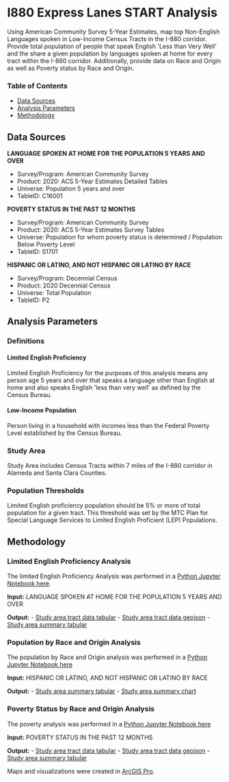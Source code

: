 # I880 Express Lanes START Analysis

Using American Community Survey 5-Year Estimates, map top Non-English Languages spoken in
Low-Income Census Tracts in the I-880 corridor. Provide total population of people that speak English 'Less than Very Well' and the share a given population by languages spoken at home for every tract within the I-880 corridor. Additionally, provide data on Race and Origin as well as Poverty status by Race and Origin. 


### Table of Contents

- [Data Sources](#data-sources)
- [Analysis Parameters](#analysis-parameters)
- [Methodology](#methodology)

## Data Sources
    
**LANGUAGE SPOKEN AT HOME FOR THE POPULATION 5 YEARS AND OVER**
- Survey/Program: American Community Survey
- Product: 2020: ACS 5-Year Estimates Detailed Tables
- Universe: Population 5 years and over
- TableID: C16001

**POVERTY STATUS IN THE PAST 12 MONTHS**
- Survey/Program: American Community Survey
- Product: 2020: ACS 5-Year Estimates Survey Tables
- Universe: Population for whom poverty status is determined / Population Below Poverty Level
- TableID: S1701

**HISPANIC OR LATINO, AND NOT HISPANIC OR LATINO BY RACE**
- Survey/Program: Decennial Census
- Product: 2020 Decennial Census
- Universe: Total Population
- TableID: P2

## Analysis Parameters

### Definitions 

#### Limited English Proficiency
Limited English Proficiency for the purposes of this analysis means any person age 5 years and over that speaks a language other than English at home and also speaks English 'less than very well' as defined by the Census Bureau.

#### Low-Income Population
Person living in a household with incomes less than the Federal Poverty Level established by the Census Bureau.
    
### Study Area
    
Study Area includes Census Tracts within 7 miles of the I-880 corridor in Alameda and Santa Clara Counties. 
    
### Population Thresholds

Limited English proficiency population should be 5% or more of total population for a given tract. This threshold was set by the MTC Plan for Special Language Services to Limited English Proficient (LEP) Populations.  

## Methodology

### Limited English Proficiency Analysis
The limited English Proficiency Analysis was performed in a [Python Jupyter Notebook here](I880%20Express%20Lanes%20START%20LEP%20Analysis.ipynb). 

**Input:** LANGUAGE SPOKEN AT HOME FOR THE POPULATION 5 YEARS AND OVER

**Output:** 
    - [Study area tract data tabular](https://mtcdrive.box.com/s/ijnvn00sosnqojylm0n183kcmyyk48va) 
    - [Study area tract data geojson](https://mtcdrive.box.com/s/dirga1v2ipp41vedvlao80sywdx7ts31)
    - [Study area summary tabular](https://mtcdrive.box.com/s/9rhg236y8n07ufrpktc6y79uzttym8e6) 

### Population by Race and Origin Analysis
The population by Race and Origin analysis was performed in a [Python Jupyter Notebook here](I880%20Express%20Lanes%20START%20Race%20and%20Origin.ipynb)

**Input:** HISPANIC OR LATINO, AND NOT HISPANIC OR LATINO BY RACE

**Output:**
    - [Study area summary tabular](https://mtcdrive.box.com/s/wzkg8blpptj365ulreribl4ryu7zrili)
    - [Study area summary chart](https://mtcdrive.box.com/s/bg83irmksg8ueg8lmxbrfenyfflfp846)

### Poverty Status by Race and Origin Analysis
The poverty analysis was performed in a [Python Jupyter Notebook here](I880%20Express%20Lanes%20START%20Race%20and%20Poverty%20Analysis.ipynb)

**Input:** POVERTY STATUS IN THE PAST 12 MONTHS

**Output:**
    - [Study area tract data tabular](https://mtcdrive.box.com/s/8avgqzc0xiz19teg8ephrf14kchnaqg4)
    - [Study area tract data geojson](https://mtcdrive.box.com/s/waryuvu53vjyp5llm4se9np0ri4xbiow)
    - [Study area summary tabular](https://mtcdrive.box.com/s/u3gv3mqjblv3l7tdwnbn3skwno1uituk)

Maps and visualizations were created in [ArcGIS Pro](https://mtcdrive.box.com/s/jkyly5aic1xbx3ylto3wq2a2ptwxadeo).

